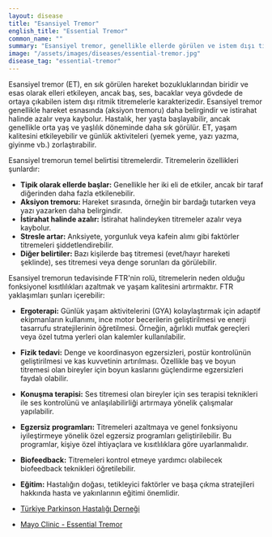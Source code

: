 ```yaml
---
layout: disease
title: "Esansiyel Tremor"
english_title: "Essential Tremor"
common_name: ""
summary: "Esansiyel tremor, genellikle ellerde görülen ve istem dışı titremelere neden olan nörolojik bir hastalıktır. Bu titremeler, hareket sırasında daha belirgin hale gelir."
image: "/assets/images/diseases/essential-tremor.jpg"
disease_tag: "essential-tremor"
---
```





Esansiyel tremor (ET), en sık görülen hareket bozukluklarından biridir ve esas olarak elleri etkileyen, ancak baş, ses, bacaklar veya gövdede de ortaya çıkabilen istem dışı ritmik titremelerle karakterizedir. Esansiyel tremor genellikle hareket esnasında (aksiyon tremoru) daha belirgindir ve istirahat halinde azalır veya kaybolur. Hastalık, her yaşta başlayabilir, ancak genellikle orta yaş ve yaşlılık döneminde daha sık görülür. ET, yaşam kalitesini etkileyebilir ve günlük aktiviteleri (yemek yeme, yazı yazma, giyinme vb.) zorlaştırabilir.


Esansiyel tremorun temel belirtisi titremelerdir. Titremelerin özellikleri şunlardır:

*   **Tipik olarak ellerde başlar:** Genellikle her iki eli de etkiler, ancak bir taraf diğerinden daha fazla etkilenebilir.
*   **Aksiyon tremoru:** Hareket sırasında, örneğin bir bardağı tutarken veya yazı yazarken daha belirgindir.
*   **İstirahat halinde azalır:** İstirahat halindeyken titremeler azalır veya kaybolur.
*   **Stresle artar:** Anksiyete, yorgunluk veya kafein alımı gibi faktörler titremeleri şiddetlendirebilir.
*   **Diğer belirtiler:** Bazı kişilerde baş titremesi (evet/hayır hareketi şeklinde), ses titremesi veya denge sorunları da görülebilir.


Esansiyel tremorun tedavisinde FTR'nin rolü, titremelerin neden olduğu fonksiyonel kısıtlılıkları azaltmak ve yaşam kalitesini artırmaktır. FTR yaklaşımları şunları içerebilir:

*   **Ergoterapi:** Günlük yaşam aktivitelerini (GYA) kolaylaştırmak için adaptif ekipmanların kullanımı, ince motor becerilerin geliştirilmesi ve enerji tasarrufu stratejilerinin öğretilmesi. Örneğin, ağırlıklı mutfak gereçleri veya özel tutma yerleri olan kalemler kullanılabilir.
*   **Fizik tedavi:** Denge ve koordinasyon egzersizleri, postür kontrolünün geliştirilmesi ve kas kuvvetinin artırılması. Özellikle baş ve boyun titremesi olan bireyler için boyun kaslarını güçlendirme egzersizleri faydalı olabilir.
*   **Konuşma terapisi:** Ses titremesi olan bireyler için ses terapisi teknikleri ile ses kontrolünü ve anlaşılabilirliği artırmaya yönelik çalışmalar yapılabilir.
*   **Egzersiz programları:** Titremeleri azaltmaya ve genel fonksiyonu iyileştirmeye yönelik özel egzersiz programları geliştirilebilir. Bu programlar, kişiye özel ihtiyaçlara ve kısıtlılıklara göre uyarlanmalıdır.
*   **Biofeedback:** Titremeleri kontrol etmeye yardımcı olabilecek biofeedback teknikleri öğretilebilir.
*   **Eğitim:** Hastalığın doğası, tetikleyici faktörler ve başa çıkma stratejileri hakkında hasta ve yakınlarının eğitimi önemlidir.


*   [Türkiye Parkinson Hastalığı Derneği](https://www.parkinson.org.tr/)
*   [Mayo Clinic - Essential Tremor](https://www.mayoclinic.org/diseases-conditions/essential-tremor/symptoms-causes/syc-20350534)

